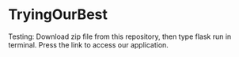 # TryingOurBest
Testing:
Download zip file from this repository, then type flask run in terminal. Press the link to access our application.
